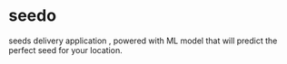 # seedo
seeds delivery application , powered with ML model that will predict the perfect seed for your location.
